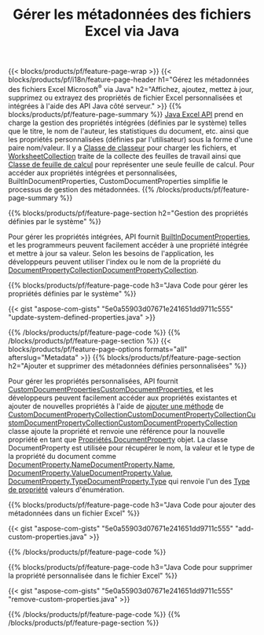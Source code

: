 ﻿---
title: Gérer les métadonnées des fichiers Excel via Java
url: /fr/java/metadata/
description: Affichez, ajoutez, modifiez, supprimez ou extrayez les métadonnées des fichiers Excel avec seulement quelques lignes de code Java
---
{{< blocks/products/pf/feature-page-wrap >}}
{{< blocks/products/pf/i18n/feature-page-header h1="Gérez les métadonnées des fichiers Excel Microsoft<sup>&reg;</sup> via Java" h2="Affichez, ajoutez, mettez à jour, supprimez ou extrayez des propriétés de fichier Excel personnalisées et intégrées à l\'aide des API Java côté serveur." >}}
{{% blocks/products/pf/feature-page-summary %}}
[Java Excel API](/cells/java/) prend en charge la gestion des propriétés intégrées (définies par le système) telles que le titre, le nom de l'auteur, les statistiques du document, etc. ainsi que les propriétés personnalisées (définies par l'utilisateur) sous la forme d'une paire nom/valeur. Il y a [Classe de classeur](https://apireference.aspose.com/cells/java/com.aspose.cells/Workbook) pour charger les fichiers, et [WorksheetCollection](https://apireference.aspose.com/cells/java/com.aspose.cells/WorksheetCollection) traite de la collecte des feuilles de travail ainsi que [Classe de feuille de calcul](https://apireference.aspose.com/cells/java/com.aspose.cells/Worksheet) pour représenter une seule feuille de calcul. Pour accéder aux propriétés intégrées et personnalisées, BuiltInDocumentProperties, CustomDocumentProperties simplifie le processus de gestion des métadonnées. 
{{% /blocks/products/pf/feature-page-summary %}}

{{% blocks/products/pf/feature-page-section h2="Gestion des propriétés définies par le système" %}}

Pour gérer les propriétés intégrées, API fournit [BuiltInDocumentProperties](https://apireference.aspose.com/cells/java/com.aspose.cells/worksheetcollection#BuiltInDocumentProperties), et les programmeurs peuvent facilement accéder à une propriété intégrée et mettre à jour sa valeur. Selon les besoins de l'application, les développeurs peuvent utiliser l'index ou le nom de la propriété du [DocumentPropertyCollectionDocumentPropertyCollection](https://apireference.aspose.com/cells/java/com.aspose.cells/DocumentPropertyCollection). 

{{% blocks/products/pf/feature-page-code h3="Java Code pour gérer les propriétés définies par le système" %}}

{{< gist "aspose-com-gists" "5e0a55903d07671e241651dd9711c555" "update-system-defined-properties.java" >}}

{{% /blocks/products/pf/feature-page-code %}}
{{% /blocks/products/pf/feature-page-section %}}
{{< blocks/products/pf/feature-page-options formats="all" afterslug="Metadata" >}}
{{% blocks/products/pf/feature-page-section h2="Ajouter et supprimer des métadonnées définies personnalisées" %}}

Pour gérer les propriétés personnalisées, API fournit [CustomDocumentPropertiesCustomDocumentProperties](https://apireference.aspose.com/cells/java/com.aspose.cells/worksheetcollection#CustomDocumentProperties), et les développeurs peuvent facilement accéder aux propriétés existantes et ajouter de nouvelles propriétés à l'aide de [ajouter une méthode](https://apireference.aspose.com/cells/java/com.aspose.cells/customdocumentpropertycollection#add(java.lang.String,%20boolean)) de [CustomDocumentPropertyCollectionCustomDocumentPropertyCollectionCustomDocumentPropertyCollectionCustomDocumentPropertyCollection](https://apireference.aspose.com/cells/java/com.aspose.cells/CustomDocumentPropertyCollection) classe ajoute la propriété et renvoie une référence pour la nouvelle propriété en tant que [Propriétés.DocumentProperty](https://apireference.aspose.com/cells/java/com.aspose.cells/DocumentProperty) objet. La classe DocumentProperty est utilisée pour récupérer le nom, la valeur et le type de la propriété du document comme [DocumentProperty.NameDocumentProperty.Name](https://apireference.aspose.com/cells/java/com.aspose.cells/documentproperty#Name), [DocumentProperty.ValueDocumentProperty.Value](https://apireference.aspose.com/cells/java/com.aspose.cells/documentproperty#Value),  [DocumentProperty.TypeDocumentProperty.Type](https://apireference.aspose.com/cells/java/com.aspose.cells/documentproperty#Type) qui renvoie l'un des [Type de propriété](https://apireference.aspose.com/cells/java/com.aspose.cells/PropertyType) valeurs d'énumération. 
 
{{% blocks/products/pf/feature-page-code h3="Java Code pour ajouter des métadonnées dans un fichier Excel" %}}

{{< gist "aspose-com-gists" "5e0a55903d07671e241651dd9711c555" "add-custom-properties.java" >}}

{{% /blocks/products/pf/feature-page-code %}}


{{% blocks/products/pf/feature-page-code h3="Java Code pour supprimer la propriété personnalisée dans le fichier Excel" %}}

{{< gist "aspose-com-gists" "5e0a55903d07671e241651dd9711c555" "remove-custom-properties.java" >}}

{{% /blocks/products/pf/feature-page-code %}}
{{% /blocks/products/pf/feature-page-section %}}
